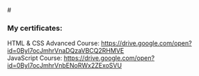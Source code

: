 #<h3>My certificates:</h3>

HTML & CSS Advanced Course: https://drive.google.com/open?id=0ByI7ocJmhrVnaDQzaVBCQ2RHMVE <br>
JavaScript Course: https://drive.google.com/open?id=0ByI7ocJmhrVnbENoRWx2ZExoSVU
